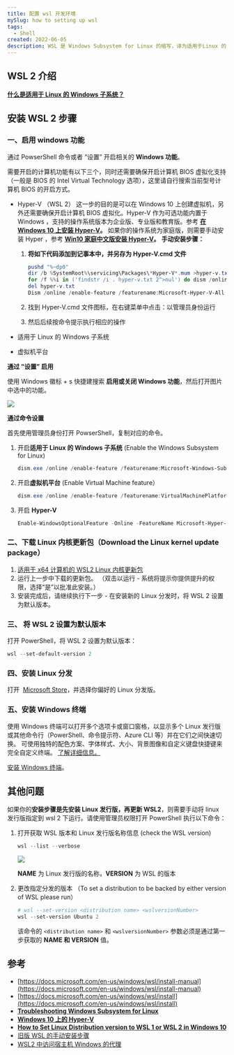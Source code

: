 ```yaml
---
title: 配置 wsl 开发环境
mySlug: how to setting up wsl
tags:
  - Shell
created: 2022-06-05
description: WSL 是 Windows Subsystem for Linux 的缩写，译为适用于Linux 的 windows 子系统。
---
```


## WSL 2 介绍

**[什么是适用于 Linux 的 Windows 子系统？](https://docs.microsoft.com/zh-cn/windows/wsl/about)**

## 安装 WSL 2 步骤

### 一、启用 windows 功能

通过 PowserShell 命令或者 “设置” 开启相关的 **Windows 功能**。

需要开启的计算机功能有以下三个，同时还需要确保开启计算机 BIOS 虚拟化支持（一般是 BIOS 的 Intel Virtual Technology 选项），这里请自行搜索当前型号计算机 BIOS 的开启方式。

- Hyper-V （WSL 2）
  这一步的目的是可以在 Windows 10 上创建虚拟机，另外还需要确保开启计算机 BIOS 虚拟化。Hyper-V 作为可选功能内置于 Windows ，支持的操作系统版本为企业版、专业版和教育版。参考 **[在 Windows 10 上安装 Hyper-V](https://docs.microsoft.com/zh-cn/virtualization/hyper-v-on-windows/quick-start/enable-hyper-v)。**
  如果你的操作系统为家庭版，则需要手动安装 Hyper ，参考 **[Win10 家庭中文版安装 Hyper-V](https://zhuanlan.zhihu.com/p/356396288)。**
  **手动安装步骤：**

  1. **将如下代码添加到记事本中，并另存为 Hyper-V.cmd 文件**

     ```powershell
     pushd "%~dp0"
     dir /b %SystemRoot%\servicing\Packages\*Hyper-V*.mum >hyper-v.txt
     for /f %%i in ('findstr /i . hyper-v.txt 2^>nul') do dism /online /norestart /add-package:"%SystemRoot%\servicing\Packages\%%i"
     del hyper-v.txt
     Dism /online /enable-feature /featurename:Microsoft-Hyper-V-All /LimitAccess /ALL
     ```

  2. 找到 Hyper-V.cmd 文件图标，在右键菜单中点击：以管理员身份运行
  3. 然后后续按命令提示执行相应的操作

- 适用于 Linux 的 Windows 子系统
- 虚拟机平台

**通过 “设置” 启用**

使用 Windows 徽标 + s 快捷建搜索 **启用或关闭 Windows 功能**，然后打开图片中选中的功能。

![](https://i.imgur.com/61pvt0C.png)

**通过命令设置**

首先使用管理员身份打开 PowserShell，复制对应的命令。

1. 开启**适用于 Linux 的 Windows 子系统** (Enable the Windows Subsystem for Linux)

   ```powershell
   dism.exe /online /enable-feature /featurename:Microsoft-Windows-Subsystem-Linux /all /norestart
   ```

2. 开启**虚拟机平台** (Enable Virtual Machine feature）

   ```powershell
   dism.exe /online /enable-feature /featurename:VirtualMachinePlatform /all /norestart
   ```

3. 开启 **Hyper-V**

   ```powershell
   Enable-WindowsOptionalFeature -Online -FeatureName Microsoft-Hyper-V -All
   ```

### 二、下载 Linux 内核更新包（**Download the Linux kernel update package**）

1. [适用于 x64 计算机的 WSL2 Linux 内核更新包](https://wslstorestorage.blob.core.windows.net/wslblob/wsl_update_x64.msi)
2. 运行上一步中下载的更新包。 （双击以运行 - 系统将提示你提供提升的权限，选择“是”以批准此安装。）
3. 安装完成后，请继续执行下一步 - 在安装新的 Linux 分发时，将 WSL 2 设置为默认版本。

### 三、 **将 WSL 2 设置为默认版本**

打开 PowerShell，将 WSL 2 设置为默认版本：

```powershell
wsl --set-default-version 2
```

### 四、安装 Linux 分发

打开  [Microsoft Store](https://aka.ms/wslstore)，并选择你偏好的 Linux 分发版。

### 五、安装 Windows 终端

使用 Windows 终端可以打开多个选项卡或窗口窗格，以显示多个 Linux 发行版或其他命令行（PowerShell、命令提示符、Azure CLI 等）并在它们之间快速切换。 可使用独特的配色方案、字体样式、大小、背景图像和自定义键盘快捷键来完全自定义终端。 [了解详细信息。](https://docs.microsoft.com/en-us/windows/terminal)

[安装 Windows 终端](https://docs.microsoft.com/zh-cn/windows/terminal/install)。

## 其他问题

如果你的**安装步骤是先安装 Linux 发行版，再更新 WSL2**，则需要手动将 linux 发行版指定到 wsl 2 下运行。请使用管理员权限打开 PowerShell 执行以下命令：

1. 打开获取 WSL 版本和 Linux 发行版名称信息 (check the WSL version)

   ```powershell
   wsl --list --verbose
   ```

   ![](https://i.imgur.com/kL5H2oM.png)

   **NAME** 为 Linux 发行版的名称，**VERSION** 为 WSL 的版本

2. 更改指定分发的版本 （To set a distribution to be backed by either version of WSL please run）

   ```powershell
   # wsl --set-version <distribution name> <wslversionNumber>
   wsl --set-version Ubuntu 2
   ```

   该命令的 `<distribution name>` 和 `<wslversionNumber>` 参数必须是通过第一步获取的 **NAME 和 VERSION** 值。

## 参考

- [https://docs.microsoft.com/en-us/windows/wsl/install-manual](https://docs.microsoft.com/en-us/windows/wsl/install-manual)
- [https://docs.microsoft.com/en-us/windows/wsl/install](https://docs.microsoft.com/en-us/windows/wsl/install)
- **[Troubleshooting Windows Subsystem for Linux](https://docs.microsoft.com/en-us/windows/wsl/troubleshooting#error-0x80370102-the-virtual-machine-could-not-be-started-because-a-required-feature-is-not-installed)**
- **[Windows 10 上的 Hyper-V](https://docs.microsoft.com/zh-cn/virtualization/hyper-v-on-windows/)**
- **[How to Set Linux Distribution version to WSL 1 or WSL 2 in Windows 10](https://www.tenforums.com/tutorials/164318-how-set-linux-distribution-version-wsl-1-wsl-2-windows-10-a.html#:~:text=1%20Open%20an%20PowerShell.%202%20Copy%20and%20paste,You%20can%20now%20close%20PowerShell%20if%20you%20like.)**
- [旧版 WSL 的手动安装步骤](https://docs.microsoft.com/zh-cn/windows/wsl/install-manual)
- [WSL2 中访问宿主机 Windows 的代理](https://zinglix.xyz/2020/04/18/wsl2-proxy)
